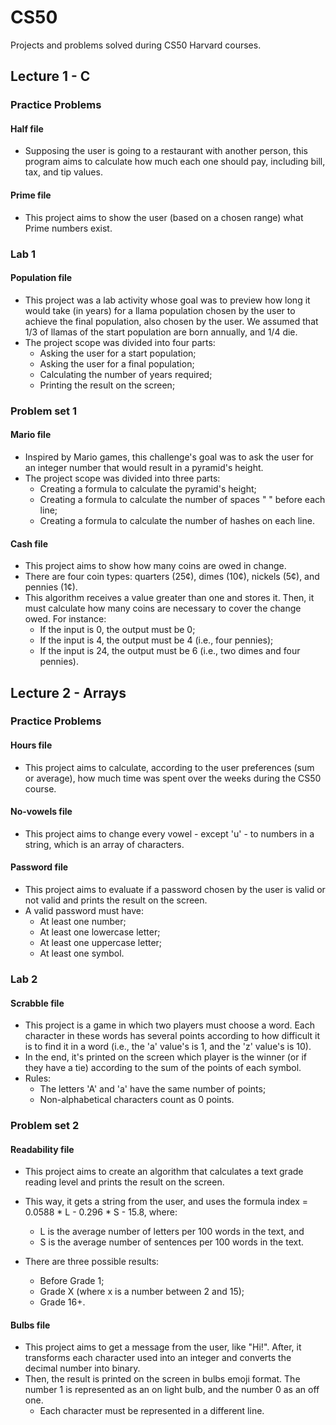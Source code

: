 # CS50
Projects and problems solved during CS50 Harvard courses.

## Lecture 1 - C

### Practice Problems

#### Half file
- Supposing the user is going to a restaurant with another person, this program aims to calculate how much each one should pay, including bill, tax, and tip values.

#### Prime file
- This project aims to show the user (based on a chosen range) what Prime numbers exist.

### Lab 1

#### Population file
- This project was a lab activity whose goal was to preview how long it would take (in years) for a llama population chosen by the user to achieve the final population, also chosen by the user. We assumed that 1/3 of llamas of the start population are born annually, and 1/4 die.
- The project scope was divided into four parts:
  * Asking the user for a start population;
  * Asking the user for a final population;
  * Calculating the number of years required;
  * Printing the result on the screen;

### Problem set 1

#### Mario file
- Inspired by Mario games, this challenge's goal was to ask the user for an integer number that would result in a pyramid's height. 
- The project scope was divided into three parts:
  * Creating a formula to calculate the pyramid's height;
  * Creating a formula to calculate the number of spaces " " before each line;
  * Creating a formula to calculate the number of hashes on each line.
 
 #### Cash file
- This project aims to show how many coins are owed in change. 
- There are four coin types: quarters (25¢), dimes (10¢), nickels (5¢), and pennies (1¢). 
- This algorithm receives a value greater than one and stores it. Then, it must calculate how many coins are necessary to cover the change owed. For instance:
  * If the input is 0, the output must be 0;
  * If the input is 4, the output must be 4 (i.e., four pennies);
  * If the input is 24, the output must be 6 (i.e., two dimes and four pennies).

## Lecture 2 - Arrays

### Practice Problems

#### Hours file
- This project aims to calculate, according to the user preferences (sum or average), how much time was spent over the weeks during the CS50 course.

#### No-vowels file
- This project aims to change every vowel - except 'u' - to numbers in a string, which is an array of characters.

#### Password file
- This project aims to evaluate if a password chosen by the user is valid or not valid and prints the result on the screen.
- A valid password must have:
  * At least one number;
  * At least one lowercase letter;
  * At least one uppercase letter;
  * At least one symbol.

 ### Lab 2

 #### Scrabble file
 - This project is a game in which two players must choose a word. Each character in these words has several points according to how difficult it is to find it in a word (i.e., the 'a' value's is 1, and the 'z' value's is 10). 
- In the end, it's printed on the screen which player is the winner (or if they have a tie) according to the sum of the points of each symbol.
- Rules:
  * The letters 'A' and 'a' have the same number of points;
  * Non-alphabetical characters count as 0 points.

### Problem set 2

#### Readability file
- This project aims to create an algorithm that calculates a text grade reading level and prints the result on the screen.
- This way, it gets a string from the user, and uses the formula index = 0.0588 * L - 0.296 * S - 15.8, where:
  * L is the average number of letters per 100 words in the text, and
  * S is the average number of sentences per 100 words in the text.

- There are three possible results:
  * Before Grade 1;
  * Grade X (where x is a number between 2 and 15);
  * Grade 16+.

#### Bulbs file
- This project aims to get a message from the user, like "Hi!". After, it transforms each character used into an integer and converts the decimal number into binary.
- Then, the result is printed on the screen in bulbs emoji format. The number 1 is represented as an on light bulb, and the number 0 as an off one.
  * Each character must be represented in a different line.
